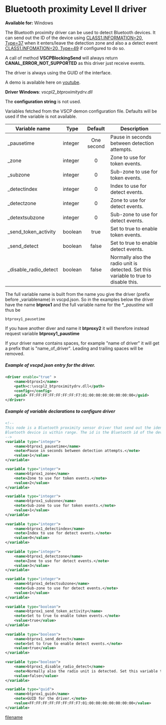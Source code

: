 # Bluetooth proximity Level II driver

**Available for:** Windows

The Bluetooth proximity driver can be used to detect Bluetooth devices. It can send out the ID of the device using [CLASS1.INFORMATION=20, Type=37](http://docs.vscp.org/spec/latest/#/./class2.level1.information1?id=type37-0x25-token-activity) when it enters/leave the detection zone and also a a detect event [CLASS1.INFOMATION=20, Type=49](http://docs.vscp.org/spec/latest/#/./class2.level1.information1?id=type49-0x31-detect) if configured to do so.

A call of method **VSCPBlockingSend** will always return **CANAL_ERROR_NOT_SUPPORTED** as this driver just receive events.

The driver is always using the GUID of the interface.

A demo is available here on [youtube](https://youtu.be/CrtfJhWrDIU). 

**Driver Windows**: *vscpl2_btproximitydrv.dll*

The **configuration string** is not used.

Variables fetched from the VSCP demon configuration file. Defaults will be used if the variable is not available.

 | Variable name | Type    | Default    | Description | 
 | ------------- | ----    | :-------:    | -----------  | 
 | _pausetime            | integer | One second | Pause in seconds between detection attempts.                                         | 
 | _zone                 | integer | 0          | Zone to use for token events.                                                        | 
 | _subzone              | integer | 0          | Sub-zone to use for token events.                                                    | 
 | _detectindex          | integer | 0          | Index to use for detect events.                                                      | 
 | _detectzone           | integer | 0          | Zone to use for detect events.                                                       | 
 | _detextsubzone        | integer | 0          | Sub-zone to use for detect events.                                                   | 
 | _send_token_activity  | boolean | true       | Set to true to enable token events.                                                  | 
 | _send_detect          | boolean | false      | Set to true to enable detect events.                                                 | 
 | _disable_radio_detect | boolean | false      | Normally also the radio unit is detected. Set this variable to true to disable this. | 

The full variable name is built from the name you give the driver (prefix before _variablename) in vscpd.json. So in the examples below the driver have the name **btprox1** and the full variable name for the **_paustime* will thus be

    btproxy1_pausetime

If you have another diver and name it  **btproxy2** it will therefore instead request variable **btproxy1_paustime**

If your driver name contains spaces, for example "name of driver" it will get a prefix that is "name_of_driver". Leading and trailing spaces will be removed.


##### Example of vscpd.json entry for the driver.

```xml
<driver enable="true" >
    <name>btprox1</name>
    <path>c:\vscpl2_btproximitydrv.dll</path>     
    <config></config>
    <guid>`FF:FF:FF:FF:FF:FF:FF:F7:01:00:00:00:00:00:00:00</guid>
</driver> 
```


##### Example of variable declarations to configure driver

```xml
<!-- 
This node is a Bluetooth proximity sensor driver that send out the identification id when a
Bluetooth device is within range. The id is the Bluetooth id of the device.
-->
<variable type="integer">
    <name>btprox1_pausetime</name>
    <note>Pause in seconds between detection attempts.</note>
    <value>1</value>
</variable>

<variable type="integer">
    <name>btprox1_zone</name>
    <note>Zone to use for token events.</note>
    <value>2</value>
</variable>

<variable type="integer">
    <name>btprox1_subzone</name>
    <note>Sub-zone to use for token events.</note>
    <value>1</value>
</variable>
    
<variable type="integer">
    <name>btprox1_detectindex</name>
    <note>Index to use for detect events.</note>
    <value>0</value>
</variable>
    
<variable type="integer">
    <name>btprox1_detectzone</name>
    <note>Zone to use for detect events.</note>
    <value>3</value>
</variable>

<variable type="integer">
    <name>btprox1_detectsubzone</name>
    <note>Sub-zone to use for detect events.</note>
    <value>1</value>
</variable>
    
<variable type="boolean">
    <name>btprox1_send_token_activity</name>
    <note>Set to true to enable token events.</note>
    <value>true</value>
</variable>
    
<variable type="boolean">
    <name>btprox1_send_detect</name>
    <note>Set to true to enable detect events.</note>
    <value>true</value>
</variable>
    
<variable type="boolean">
    <name>btprox1_disable_radio_detect</name>
    <note>Normally also the radio unit is detected. Set this variable to true to disable this.</note>
    <value>false</value>
</variable>

<variable type="guid">
    <name>btprox1_guid</name>
    <note>GUID for the driver.</note>
    <value>FF:FF:FF:FF:FF:FF:FF:F7:01:00:00:00:00:00:00:00</value>
</variable>
```


[filename](./bottom_copyright.md ':include')
